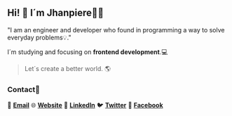 ## Hi! 👋 I´m Jhanpiere🙋‍♂️
"I am an engineer and developer who found in programming a way to solve everyday problems💡."

I´m studying and focusing on **frontend development**.💻

>Let´s create a better world. 🌎

### Contact🤝

📨 **[Email](mailto:contacto@jhanpieremontes.com)**
🌐 **[Website](https://jhanpieremontes.com)**
💼 **[LinkedIn](https://www.linkedin.com/in/jhanpiere-montes-b63832197/)**
🐦 **[Twitter](https://twitter.com/JhanpiereMontes)**
📱 **[Facebook](https://www.facebook.com/jhanpiere.montes)**
<!--
**jhanpieremontes/jhanpieremontes** is a ✨ _special_ ✨ repository because its `README.md` (this file) appears on your GitHub profile.

Here are some ideas to get you started:

- 🔭 I’m currently working on ...
- 🌱 I’m currently learning ...
- 👯 I’m looking to collaborate on ...
- 🤔 I’m looking for help with ...
- 💬 Ask me about ...
- 📫 How to reach me: ...
- 😄 Pronouns: ...
- ⚡ Fun fact: ...
-->
